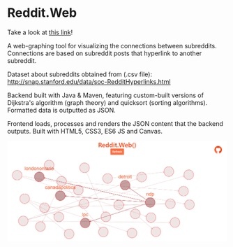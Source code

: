 # Reddit.Web
Take a look at [this link](https://basselr.github.io/Reddit.Web/)!  

A web-graphing tool for visualizing the connections between subreddits. Connections are based on subreddit posts that hyperlink to another subreddit.  

Dataset about subreddits obtained from (.csv file): http://snap.stanford.edu/data/soc-RedditHyperlinks.html  
  
Backend built with Java & Maven, featuring custom-built versions of Dijkstra's algorithm (graph theory) and quicksort (sorting algorithms). Formatted data is outputted as JSON.  
  
Frontend loads, processes and renders the JSON content that the backend outputs. Built with HTML5, CSS3, ES6 JS and Canvas.  
  
![Preview](/preview.png)
